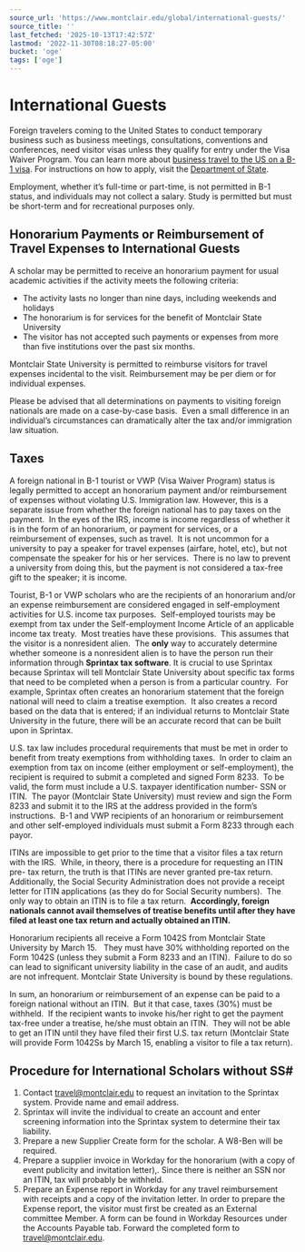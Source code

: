 ```yaml
---
source_url: 'https://www.montclair.edu/global/international-guests/'
source_title: ''
last_fetched: '2025-10-13T17:42:57Z'
lastmod: '2022-11-30T08:18:27-05:00'
bucket: 'oge'
tags: ['oge']
---
```


# International Guests

Foreign travelers coming to the United States to conduct temporary business such as business meetings, consultations, conventions and conferences, need visitor visas unless they qualify for entry under the Visa Waiver Program. You can learn more about [business travel to the US on a B-1 visa](https://travel.state.gov/content/dam/visas/BusinessVisa%20Purpose%20Listings%20March%202014%20flier.pdf). For instructions on how to apply, visit the [Department of State](https://travel.state.gov/content/travel/en/us-visas/business.html).

Employment, whether it’s full-time or part-time, is not permitted in B-1 status, and individuals may not collect a salary. Study is permitted but must be short-term and for recreational purposes only.

## Honorarium Payments or Reimbursement of Travel Expenses to International Guests

A scholar may be permitted to receive an honorarium payment for usual academic activities if the activity meets the following criteria:

* The activity lasts no longer than nine days, including weekends and holidays
* The honorarium is for services for the benefit of Montclair State University
* The visitor has not accepted such payments or expenses from more than five institutions over the past six months.

Montclair State University is permitted to reimburse visitors for travel expenses incidental to the visit. Reimbursement may be per diem or for individual expenses.

Please be advised that all determinations on payments to visiting foreign nationals are made on a case-by-case basis.  Even a small difference in an individual’s circumstances can dramatically alter the tax and/or immigration law situation.

## **Taxes**

A foreign national in B-1 tourist or VWP (Visa Waiver Program) status is legally permitted to accept an honorarium payment and/or reimbursement of expenses without violating U.S. Immigration law. However, this is a separate issue from whether the foreign national has to pay taxes on the payment.  In the eyes of the IRS, income is income regardless of whether it is in the form of an honorarium, or payment for services, or a reimbursement of expenses, such as travel.  It is not uncommon for a university to pay a speaker for travel expenses (airfare, hotel, etc), but not compensate the speaker for his or her services.  There is no law to prevent a university from doing this, but the payment is not considered a tax-free gift to the speaker; it is income.

Tourist, B-1 or VWP scholars who are the recipients of an honorarium and/or an expense reimbursement are considered engaged in self-employment activities for U.S. income tax purposes.  Self-employed tourists may be exempt from tax under the Self-employment Income Article of an applicable income tax treaty.  Most treaties have these provisions.  This assumes that the visitor is a nonresident alien.  The **only** way to accurately determine whether someone is a nonresident alien is to have the person run their information through **Sprintax tax software**. It is crucial to use Sprintax because Sprintax will tell Montclair State University about specific tax forms that need to be completed when a person is from a particular country.  For example, Sprintax often creates an honorarium statement that the foreign national will need to claim a treatise exemption.  It also creates a record based on the data that is entered; if an individual returns to Montclair State University in the future, there will be an accurate record that can be built upon in Sprintax.

U.S. tax law includes procedural requirements that must be met in order to benefit from treaty exemptions from withholding taxes.  In order to claim an exemption from tax on income (either employment or self-employment), the recipient is required to submit a completed and signed Form 8233.  To be valid, the form must include a U.S. taxpayer identification number- SSN or ITIN.  The payor (Montclair State University) must review and sign the Form 8233 and submit it to the IRS at the address provided in the form’s instructions.  B-1 and VWP recipients of an honorarium or reimbursement and other self-employed individuals must submit a Form 8233 through each payor.

ITINs are impossible to get prior to the time that a visitor files a tax return with the IRS.  While, in theory, there is a procedure for requesting an ITIN pre- tax return, the truth is that ITINs are never granted pre-tax return.  Additionally, the Social Security Administration does not provide a receipt letter for ITIN applications (as they do for Social Security numbers).  The only way to obtain an ITIN is to file a tax return.  **Accordingly, foreign nationals cannot avail themselves of treatise benefits until after they have filed at least one tax return and actually obtained an ITIN.**

Honorarium recipients all receive a Form 1042S from Montclair State University by March 15.   They must have 30% withholding reported on the Form 1042S (unless they submit a Form 8233 and an ITIN).  Failure to do so can lead to significant university liability in the case of an audit, and audits are not infrequent. Montclair State University is bound by these regulations.

In sum, an honorarium or reimbursement of an expense can be paid to a foreign national without an ITIN.  But it that case, taxes (30%) must be withheld.  If the recipient wants to invoke his/her right to get the payment tax-free under a treatise, he/she must obtain an ITIN.  They will not be able to get an ITIN until they have filed their first U.S. tax return (Montclair State will provide Form 1042Ss by March 15, enabling a visitor to file a tax return).

## **Procedure for International Scholars without SS#**

1. Contact [travel@montclair.edu](mailto:travel@montclair.edu) to request an invitation to the Sprintax system. Provide name and email address.
2. Sprintax will invite the individual to create an account and enter screening information into the Sprintax system to determine their tax liability.
3. Prepare a new Supplier Create form for the scholar. A W8-Ben will be required.
4. Prepare a supplier invoice in Workday for the honorarium (with a copy of event publicity and invitation letter),. Since there is neither an SSN nor an ITIN, tax will probably be withheld.
5. Prepare an Expense report in Workday for any travel reimbursement with receipts and a copy of the invitation letter. In order to prepare the Expense report, the visitor must first be created as an External committee Member. A form can be found in Workday Resources under the Accounts Payable tab. Forward the completed form to [travel@montclair.edu](mailto:travel@montclair.edu).
